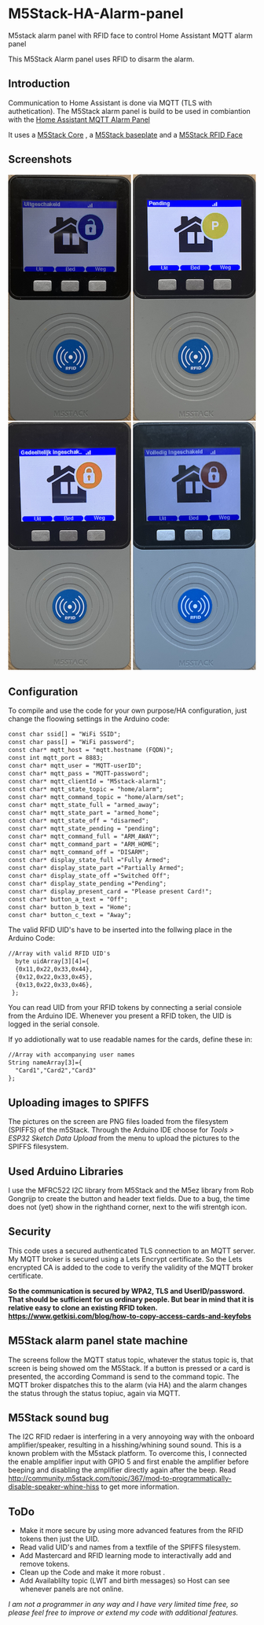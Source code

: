 # M5Stack-HA-Alarm-panel
M5stack alarm panel with RFID face to control Home Assistant MQTT alarm panel

This M5Stack Alarm panel uses RFID to disarm the alarm.

## Introduction
Communication to Home Assistant is done via MQTT (TLS with authetication).
The M5Stack alarm panel is build to be used in combiantion with the [Home Assistant MQTT Alarm Panel](https://www.home-assistant.io/integrations/alarm_control_panel.mqtt)

It uses a [M5Stack Core](https://m5stack.com/collections/m5-core/products/basic-core-iot-development-kit) , a [M5Stack baseplate](https://m5stack.com/products/m5-faces-bottom-board?_pos=5&_sid=7d6c6ec02&_ss=r) and a [M5Stack RFID Face](https://m5stack.com/products/rfid-rc522-panel-for-m5-faces?_pos=2&_sid=120cb46b5&_ss=r)

## Screenshots
![Alarm Off](/images/alarm_off.png "Alarm Off") ![Alarm_pending](/images/alarm_pending.png "Alarm pending") ![Alarm Partially on](/images/alarm_part.png "Alarm Partially On") ![Alarm_Fully On](/images/alarm_full.png "Alarm fully on")

## Configuration
To compile and use the code for your own purpose/HA configuration, just change the floowing settings in the Arduino code:

    const char ssid[] = "WiFi SSID";
    const char pass[] = "WiFi password"; 
    const char* mqtt_host = "mqtt.hostname (FQDN)";
    const int mqtt_port = 8883;
    const char* mqtt_user = "MQTT-userID";
    const char* mqtt_pass = "MQTT-password";
    const char* mqtt_clientId = "M5stack-alarm1";
    const char* mqtt_state_topic = "home/alarm";
    const char* mqtt_command_topic = "home/alarm/set";
    const char* mqtt_state_full = "armed_away";
    const char* mqtt_state_part = "armed_home";
    const char* mqtt_state_off = "disarmed";
    const char* mqtt_state_pending = "pending";
    const char* mqtt_command_full = "ARM_AWAY";
    const char* mqtt_command_part = "ARM_HOME";
    const char* mqtt_command_off = "DISARM";
    const char* display_state_full ="Fully Armed";
    const char* display_state_part ="Partially Armed";
    const char* display_state_off ="Switched Off";
    const char* display_state_pending ="Pending";
    const char* display_present_card = "Please present Card!";
    const char* button_a_text = "Off";
    const char* button_b_text = "Home";
    const char* button_c_text = "Away";
    
The valid RFID UID's have to be inserted into the follwing place in the Arduino Code:

    //Array with valid RFID UID's
      byte uidArray[3][4]={
      {0x11,0x22,0x33,0x44},
      {0x12,0x22,0x33,0x45},
      {0x13,0x22,0x33,0x46},  
     };
You can read UID from your RFID tokens by connecting a serial consiole from the Arduino IDE. Whenever you present a RFID token, the UID is logged in the serial console.     

If yo addiotionally wat to use readable names for the cards, define these in:

    //Array with accompanying user names 
    String nameArray[3]={
      "Card1","Card2","Card3"
    };

## Uploading images to SPIFFS
The pictures on the screen are PNG files loaded from the filesystem (SPIFFS) of the m5Stack. Through the Arduino IDE choose for *Tools > ESP32 Sketch Data Upload* from the menu to upload the pictures to the SPIFFS filesystem.

## Used Arduino Libraries
I use the MFRC522 I2C library from M5Stack and the M5ez library from Rob Gongrijp to create the button and header text fields. Due to a bug, the time does not (yet) show in the righthand corner, next to the wifi strentgh icon.

## Security 
This code uses a secured authenticated TLS connection to an MQTT server. My MQTT broker is secured using a Lets Encrypt certificate. So the Lets encrypted CA is added to the code to verify the validity of the MQTT broker certificate.

**So the communication is secured by WPA2, TLS and UserID/password. That should be sufficient for us ordinary people. But bear in mind that it is relative easy to clone an existing RFID token. https://www.getkisi.com/blog/how-to-copy-access-cards-and-keyfobs**

## M5Stack alarm panel state machine
The screens follow the MQTT status topic, whatever the status topic is, that screen is being showed om the M5Stack.
If a button is pressed or a card is presented, the according Command is send to the command topic. The MQTT broker dispatches this to the alarm (via HA) and the alarm changes the status through the status topiuc, again via MQTT.

## M5Stack sound bug
The I2C RFID redaer is interfering in a very annoyoing way with the onboard amplifier/speaker, resulting in a hisshing/whining sound sound. This is a known problem with the M5stack platform. To overcome this, I connected the enable amplifier input with GPIO 5 and first enable the amplifier before beeping and disabling the amplifier directly again after the beep. Read http://community.m5stack.com/topic/367/mod-to-programmatically-disable-speaker-whine-hiss to get more information.

## ToDo
* Make it more secure by using more advanced features from the RFID tokens then just the UID.
* Read valid UID's and names from a textfile of the SPIFFS filesystem.
* Add Mastercard and RFID learning mode to interactivally add and remove tokens.
* Clean up the Code and make it more robust .
* Add Availablilty topic (LWT and birth messages) so Host can see whenever panels are not online.

*I am not a programmer in any way and I have very limited time free, so please feel free to improve or extend my code with additional features.*
